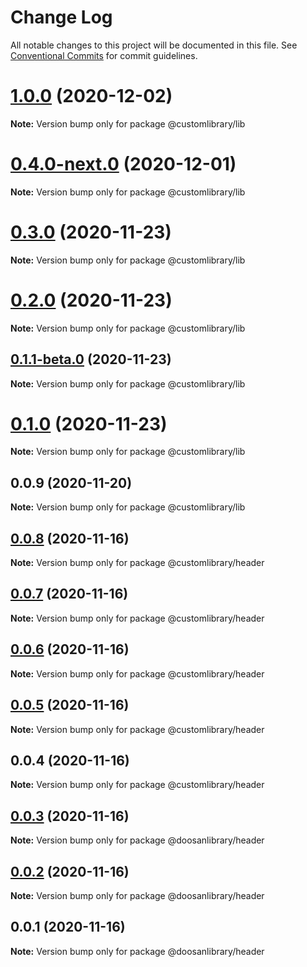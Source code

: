 # Change Log

All notable changes to this project will be documented in this file.
See [Conventional Commits](https://conventionalcommits.org) for commit guidelines.

# [1.0.0](https://github.com/aspulnik/lerna-test/compare/@customlibrary/lib@0.4.0-next.0...@customlibrary/lib@1.0.0) (2020-12-02)

**Note:** Version bump only for package @customlibrary/lib





# [0.4.0-next.0](https://github.com/aspulnik/lerna-test/compare/@customlibrary/lib@0.3.0...@customlibrary/lib@0.4.0-next.0) (2020-12-01)

**Note:** Version bump only for package @customlibrary/lib





# [0.3.0](https://github.com/aspulnik/lerna-test/compare/@customlibrary/lib@0.2.0...@customlibrary/lib@0.3.0) (2020-11-23)

**Note:** Version bump only for package @customlibrary/lib





# [0.2.0](https://github.com/aspulnik/lerna-test/compare/@customlibrary/lib@0.1.1-beta.0...@customlibrary/lib@0.2.0) (2020-11-23)

**Note:** Version bump only for package @customlibrary/lib





## [0.1.1-beta.0](https://github.com/aspulnik/lerna-test/compare/@customlibrary/lib@0.1.0...@customlibrary/lib@0.1.1-beta.0) (2020-11-23)

**Note:** Version bump only for package @customlibrary/lib





# [0.1.0](https://github.com/aspulnik/lerna-test/compare/@customlibrary/lib@0.0.9...@customlibrary/lib@0.1.0) (2020-11-23)

**Note:** Version bump only for package @customlibrary/lib





## 0.0.9 (2020-11-20)

**Note:** Version bump only for package @customlibrary/lib





## [0.0.8](https://github.com/aspulnik/lerna-test/compare/@customlibrary/header@0.0.7...@customlibrary/header@0.0.8) (2020-11-16)

**Note:** Version bump only for package @customlibrary/header





## [0.0.7](https://github.com/aspulnik/lerna-test/compare/@customlibrary/header@0.0.6...@customlibrary/header@0.0.7) (2020-11-16)

**Note:** Version bump only for package @customlibrary/header





## [0.0.6](https://github.com/aspulnik/lerna-test/compare/@customlibrary/header@0.0.5...@customlibrary/header@0.0.6) (2020-11-16)

**Note:** Version bump only for package @customlibrary/header





## [0.0.5](https://github.com/aspulnik/lerna-test/compare/@customlibrary/header@0.0.4...@customlibrary/header@0.0.5) (2020-11-16)

**Note:** Version bump only for package @customlibrary/header





## 0.0.4 (2020-11-16)

**Note:** Version bump only for package @customlibrary/header





## [0.0.3](https://github.com/aspulnik/lerna-test/compare/@doosanlibrary/header@0.0.2...@doosanlibrary/header@0.0.3) (2020-11-16)

**Note:** Version bump only for package @doosanlibrary/header





## [0.0.2](https://github.com/aspulnik/lerna-test/compare/@doosanlibrary/header@0.0.1...@doosanlibrary/header@0.0.2) (2020-11-16)

**Note:** Version bump only for package @doosanlibrary/header





## 0.0.1 (2020-11-16)

**Note:** Version bump only for package @doosanlibrary/header
